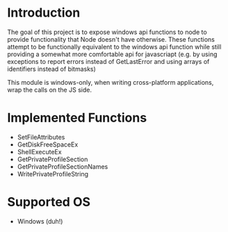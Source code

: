 # Introduction

The goal of this project is to expose windows api functions to node to provide functionality that Node doesn't have otherwise.
These functions attempt to be functionally equivalent to the windows api function while still providing a somewhat more comfortable api for javascriapt (e.g. by using exceptions to report errors instead of GetLastError and using arrays of identifiers instead of bitmasks)

This module is windows-only, when writing cross-platform applications, wrap the calls on the JS side.

# Implemented Functions

- SetFileAttributes
- GetDiskFreeSpaceEx
- ShellExecuteEx
- GetPrivateProfileSection
- GetPrivateProfileSectionNames
- WritePrivateProfileString

# Supported OS

* Windows (duh!)
